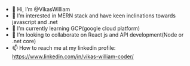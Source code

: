 - 👋 Hi, I’m @VikasWilliam
- 👀 I’m interested in MERN stack and have keen inclinations towards javascript and .net
- 🌱 I’m currently learning GCP(google cloud platform)
- 💞️ I’m looking to collaborate on React js and API development(Node or .net core)
- 📫 How to reach me at my linkedin profile: https://www.linkedin.com/in/vikas-william-coder/


